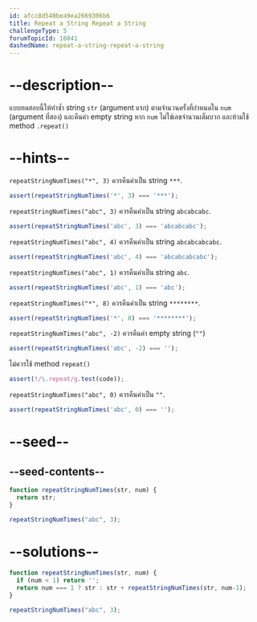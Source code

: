 ```yaml
---
id: afcc8d540bea9ea2669306b6
title: Repeat a String Repeat a String
challengeType: 5
forumTopicId: 16041
dashedName: repeat-a-string-repeat-a-string
---
```


# --description--

แบบทดสอบนี้ให้ทำซ้ำ string `str` (argument แรก) ตามจำนวนครั้งที่กำหนดใน `num` (argument ที่สอง) และคืนค่า empty string หาก `num` ไม่ใช่เลขจำนวนเต็มบวก และห้ามใช้ method `.repeat()`

# --hints--

`repeatStringNumTimes("*", 3)` ควรคืนค่าเป็น string `***`.

```js
assert(repeatStringNumTimes('*', 3) === '***');
```

`repeatStringNumTimes("abc", 3)` ควรคืนค่าเป็น string `abcabcabc`.

```js
assert(repeatStringNumTimes('abc', 3) === 'abcabcabc');
```

`repeatStringNumTimes("abc", 4)` ควรคืนค่าเป็น string `abcabcabcabc`.

```js
assert(repeatStringNumTimes('abc', 4) === 'abcabcabcabc');
```

`repeatStringNumTimes("abc", 1)` ควรคืนค่าเป็น string `abc`.

```js
assert(repeatStringNumTimes('abc', 1) === 'abc');
```

`repeatStringNumTimes("*", 8)` ควรคืนค่าเป็น string `********`.

```js
assert(repeatStringNumTimes('*', 8) === '********');
```

`repeatStringNumTimes("abc", -2)` ควรคืนค่า empty string (`""`)

```js
assert(repeatStringNumTimes('abc', -2) === '');
```

ไม่ควรใช้ method `repeat()`

```js
assert(!/\.repeat/g.test(code));
```

`repeatStringNumTimes("abc", 0)` ควรคืนค่าเป็น `""`.

```js
assert(repeatStringNumTimes('abc', 0) === '');
```

# --seed--

## --seed-contents--

```js
function repeatStringNumTimes(str, num) {
  return str;
}

repeatStringNumTimes("abc", 3);
```

# --solutions--

```js
function repeatStringNumTimes(str, num) {
  if (num < 1) return '';
  return num === 1 ? str : str + repeatStringNumTimes(str, num-1);
}

repeatStringNumTimes("abc", 3);
```
